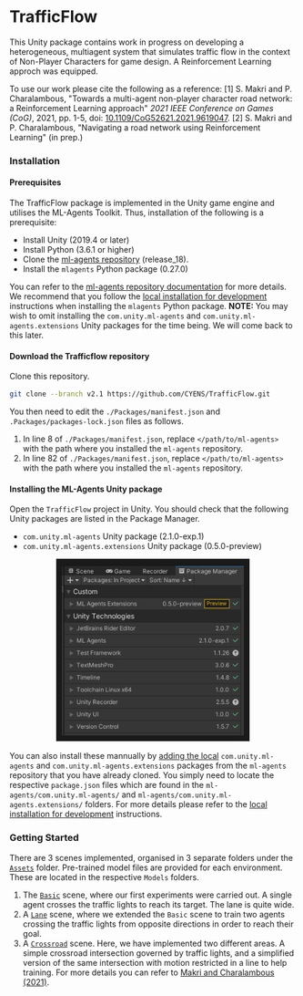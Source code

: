 # TrafficFlow

This Unity package contains work in progress on developing a heterogeneous, multiagent system that simulates traffic flow in the context of Non-Player Characters for game design. A Reinforcement Learning approch was equipped.

To use our work please cite the following as a reference:
[1] S. Makri and P. Charalambous, "Towards a multi-agent non-player character road network: a Reinforcement Learning approach" _2021 IEEE Conference on Games (CoG)_, 2021, pp. 1-5, doi: [10.1109/CoG52621.2021.9619047](https://doi.org/10.1109/CoG52621.2021.9619047).
[2] S. Makri and P. Charalambous, "Navigating a road network using Reinforcement
Learning" (in prep.)


### Installation

#### Prerequisites
The TrafficFlow package is implemented in the Unity game engine and utilises the ML-Agents Toolkit. Thus, installation of the following is a prerequisite:

- Install Unity (2019.4 or later)
- Install Python (3.6.1 or higher)
- Clone the [ml-agents repository](https://github.com/Unity-Technologies/ml-agents/tree/release_18) (release_18).
- Install the `mlagents` Python package (0.27.0)

You can refer to the [ml-agents repository documentation](https://github.com/Unity-Technologies/ml-agents/blob/release_18_docs/docs/Installation.md) for more details. We recommend that you follow the [local installation for development](https://github.com/Unity-Technologies/ml-agents/blob/release_18_docs/docs/Installation.md#advanced-local-installation-for-development-2) instructions when installing the `mlagents` Python package.
**NOTE:** You may wish to omit installing the `com.unity.ml-agents` and `com.unity.ml-agents.extensions` Unity packages for the time being. We will come back to this later.

#### Download the Trafficflow repository
Clone this repository.

```sh
git clone --branch v2.1 https://github.com/CYENS/TrafficFlow.git

```

You then need to edit the `./Packages/manifest.json` and `.Packages/packages-lock.json` files as follows.
1. In line 8 of `./Packages/manifest.json`, replace `</path/to/ml-agents>` with the path where you installed the `ml-agents` repository.
1. In line 82 of `./Packages/manifest.json`, replace `</path/to/ml-agents>` with the path where you installed the `ml-agents` repository.

#### Installing the ML-Agents Unity package
Open the `TrafficFlow` project in Unity. You should check that the following Unity packages are listed in the Package Manager.

- `com.unity.ml-agents` Unity package (2.1.0-exp.1)
- `com.unity.ml-agents.extensions` Unity package (0.5.0-preview)

<p align="center">
  <img src="docs/images/check_package_manager.png"
       alt="Unity Package Manager Window"
       height="300"
       border="10" />
</p>

You can also install these mannually by [adding the local](https://docs.unity3d.com/Manual/upm-ui-local.html) `com.unity.ml-agents` and `com.unity.ml-agents.extensions` packages from the `ml-agents` repository that you have already cloned. You simply need to locate the respective `package.json` files which are found in the `ml-agents/com.unity.ml-agents/` and `ml-agents/com.unity.ml-agents.extensions/` folders. For more details please refer to the [local installation for development](https://github.com/Unity-Technologies/ml-agents/blob/release_18_docs/docs/Installation.md#advanced-local-installation-for-development-1) instructions.

### Getting Started
There are 3 scenes implemented, organised in 3 separate folders under the [`Assets`](./Assets/) folder. Pre-trained model files are provided for each environment. These are located in the respective `Models` folders.
1. The [`Basic`](./Assets/Basic/Scenes/Basic.unity) scene, where our first experiments were carried out. A single agent crosses the traffic lights to reach its target. The lane is quite wide.
1. A [`Lane`](./Assets/Lanes/Scenes/Lane.unity) scene, where we extended the `Basic` scene to train two agents crossing the traffic lights from opposite directions in order to reach their goal.
1. A [`Crossroad`](./Assets/Crossroads/Scenes/Crossroad.unity) scene. Here, we have implemented two different areas. A simple crossroad intersection governed by traffic lights, and a simplified version of the same intersection with motion restricted in a line to help training. For more details you can refer to [Makri and Charalambous (2021)](https://doi.org/10.1109/CoG52621.2021.9619047).
